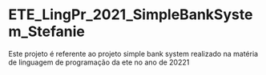 # ETE_LingPr_2021_SimpleBankSystem_Stefanie
Este projeto é referente ao projeto simple bank system realizado na matéria de linguagem de programação da ete no ano de 20221
